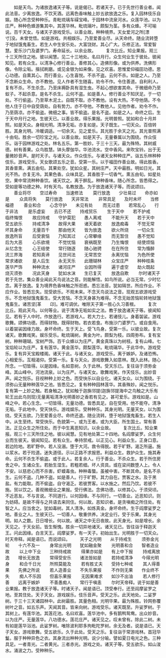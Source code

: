 <!-- { "loadSidebar": true } -->
　　如是天鸟。为诸放逸诸天子等。说是偈已。若诸天子。已于先世行善业者。闻此法音。少离放逸。不饮天酒。远离色香味触上妙五欲放逸之乐。复入园林伎乐自娱。随心所念受种种乐。青毗琉璃车磲宝峰。于园林中流泉河水。众莲华池。以为庄严。种种色蜂游集其中。其莲华林。毗琉璃叶。颇梨为茎。多有众蜂。不可喻说。百千天女。与诸天子游戏受乐。以善业故。种种境界。天女爱河之所[漂　　寸]没。未曾觉悟。如是游戏。共相娱乐。乃至爱善业尽。从天命终。随业流转堕于地狱饿鬼畜生。若生人中生安乐处。大富饶财。其心广大。乐修正法。常爱智慧。爱乐沙门及婆罗门。寿命延长。以余业故。
　　复次比丘。知业果报。观三十三天所住之地。彼以闻慧。见二十三地处。名曰月行。众生何业生于彼处。彼闻知见。若有众生。以清净心修行善业。善修其心。造佛形像。或为供养。洗佛形像。令除尘垢。揩拭刷磨。或见金银为如来像。见之欢喜。思惟爱仰福田功德。思心功德。自熏其心。而行善业。心生喜悦。不杀不盗。云何不杀。如是之人。乃至不念断众生命。亦不教他。见人作者不生随喜。劝令不作。令住善道。自利利人。复有不杀。不生杀念。乃至床褥卧具有湿生虫。不起心想欲害其命。于微细命乃至蚁子。不起杀意。是名不杀生。云何不盗。如是善人。修行善业不知厌足。于一切处。不行偷盗。乃至草木泥土。自既不取。亦不教他。设有大热。不夺他荫。不令他人住于日中自受荫处。自有势力。亦不夺他。不教他人。见他作者。劝令不作。乃至荫凉。亦不偷盗。微细之事。皆不偷盗。是名不盗。如是之人。命终之后。生于天中月行之地。生彼天已。以善业故。得乐果报。光明普照。犹如和合十月并照。如是天众。身相光明。清净无垢。亦复如是。天子既生。一切天众。百倍转胜。其身光明。冷暖调适。一切余天。见之爱乐。其光胜于余天之光。其光普照满十由旬。胜余一切珍宝之光。以善业故。如是天子。无量眷属以为围绕。作众伎乐。诣于园林游戏之处。林名五乐。第一胜妙。于三十三天。最为殊特。其树威德。树有善果。众鸟胜慧。钵头摩伽华。华池流水。空中香风。来吹宝铃。出于无量微妙音声。是时天子。与诸天众。作众伎乐。与诸天女种种庄严。诣五乐林种种伎乐。游戏受乐。天女歌颂五乐之音。受第一乐。以于福田作善业故。得此胜香。其香普熏。满五由旬。其果处空。犹如众星。其树庄严。天中最胜。明如日光。其光不热。亦复无冷。其果色香。众味具足。其香胜于一切香气。熏五由旬。如星处空。果中常流种种香饮。诸天饮之。离于醉乱。种种香味。随心所念。皆悉得之。受如是等功德之种。时有天鸟。名教放逸。为于放逸诸天子等。而说颂曰。
　　善业将尽　　空过寿命　　当速修法
　　莫行放逸　　少壮易过　　命亦如是
　　众具将失　　莫行放逸　　天非常法
　　非常具足　　及时未坏　　当修福德
　　善业和合　　心念守护　　未见有处
　　而无过患　　若常乱心　　行于非法
　　是乐虚妄　　去已不还　　持戒贸乐
　　生于天中　　若不护戒　　临终悔恨
　　故应持戒　　守护莫犯　　愚人离戒
　　不能升天　　若于天中　　受五欲乐
　　持戒清净　　故得大果　　诸天着欲
　　放逸痴毒　　不觉无常　　坏其身命
　　无量百千　　那由他天　　皆为放逸
　　欲火所烧　　一切众生　　放逸所盲
　　后受衰恼　　乃知其过　　心常攀缘
　　而无暂住　　愚不觉知　　后为大恶
　　心乐欲境　　不觉忧恼　　衰祸既至
　　乃生悔恨　　结使烦恼　　从忆念生
　　心王结使　　常行随逐　　随心驰骋
　　在在所住　　常为惛醉　　流三界海
　　若知真谛　　见世间法　　无常苦空
　　永离忧恼　　为色所使　　常求诸欲
　　是人后生　　永无天乐　　此珊瑚林
　　众宝庄严　　种种枝条　　莲华严饰
　　种种流水　　诸河庄严　　业因所得
　　遍于虚空　　劫火既起　　烧灭须弥
　　况此天身　　犹如水沫　　生已复灭
　　放逸自欺
　　尔时诸天子若于先世。集众善业闻此天鸟说法之音。则能解悟。如鸟所说。必当无常。少时忆念。离于放逸。复为境界色香味触之所诳惑。悉忘法音。犹如隔世。所应作业。不应作业。皆悉忘失。现受欲乐。不观未来。不念天鸟说法之音。现观五欲游戏受乐。不念地狱饿鬼畜生。受大苦恼。不念天身甚为难得。不念无始苦恼轮转地狱饿鬼畜生。诸苦坚[革　　卬]。难可调伏。唯除天子第一胜心久习善根。
　　复次比丘。观此天鸟。以何等业。说于清净无垢如实之法。教于放逸诸天子等。彼闻知见。若有于人中时。作放逸行。若游戏人。若大力士。若诸伎儿。身着袈裟。游戏歌舞。颂佛功德。而得财物。既得财物。若衣若食。布施沙门婆罗门。或自食用。以着袈裟因缘力故。身坏命终。生于天上。受飞鸟身。受第一乐。以彼业故。复次诸天。歌舞戏笑。娱乐受乐。毗琉璃树。黄金为叶。颇梨为枝。四周弥布。复有宝树。种种珊瑚。宝树严饰。百千众蜂以为庄严。黄金真珠以为树枝。复有山峰。七宝焰轮以为庄严。复有莲华。黄金莲华。颇梨莲华。毗琉璃华。于此华中。游戏受乐。复有异天宝殿楼阁。诸天于此。与诸天女。游戏受乐。离于嫉妒。及诸恐怖。心相爱乐。互相渴仰。受第一乐。复与天众。游戏歌舞入如意林。既入此林。随心所念。一切皆得。以是因缘。名如意树。久于此林。受天乐已。复往诣于须弥金峰。其山峰中。河池流泉。以为庄严。与诸天女。歌舞戏笑。作天伎乐。出妙音声。闻之悦乐。目视种种上妙之色。而受快乐以自业化。诸天女众。以为围绕。于须弥山无量种种莲华之池。皆悉见之。复有种种园林莲华。其香殊妙。闻之悦乐。复有第一上妙之触。若身触之。犹如触于迦旃邻提(迦旃邻提海中之鸟触之大乐有轮王出此鸟则现)无量离垢清净光明善妙之香若有见之。甚可爱乐。游戏如是。山峰之中。若心生念。一切皆得。无量功德。皆悉具足。自在受用。他不能夺。清净无垢。于此地中。受天快乐。游戏娱乐。受种种乐。其身光明。无量天女。以为围绕。受天五欲。乃至爱善业尽。命终还退。随业流转。堕于地狱饿鬼畜生。若生人中。从生至终。常受快乐。色貌第一。或为王者。或为大臣。所生国土。常有善法。正见众生之所住处。而于中生离恶知识。以余业故。
　　复次比丘。知业果报。观三十三天所住之地。彼以闻慧。见有地处第二十四地。名阎摩娑罗。众生何业而生彼天。彼闻知见。若有众生。奉持禁戒。以正见心。利益众生。正身口意。若边险地。若旷野中。若人没溺。堕于大河。救令得脱。若于旷野。渴乏所逼。施以浆水。若于险道。迷失道径。示以正路不求报恩。利益众生。救护众生。施其寿命。云何不杀生不偷盗。或于此人。若复余人。行于善业。不杀众生。若于所住房舍之中。生诸众生。若胎生湿生。若粗若细。坏人资具。或在梁间数堕人上。令人不安。以慈悲心而不杀害。虾蟆毒虫。种种毒螫。虽被中害。不断其命。是名不杀生。云何不盗。几种不盗。如是善人。行于旷野。其力自在。贾客之水。及于黑盐。有力能取。而不偷盗。自守渴乏。若彼贾客。以水施之。然后乃饮。若彼不施。贸以饮之。善观微细业之果报。受行佛法。念佛功德。以修其心。于须臾顷。不近恶友。不与言说。不同道行。以何因缘。不与同行。一切善业。近恶知识。则为妨碍。是故不得与之共语去来同住。何以故。恶知识者。是贪嗔痴之所住处。有智之人。应当舍之。犹如毒树。其人清净。如炼真金。身坏命终。生于阎摩娑罗之地。善业之人。生彼天已。一切善人。敬重供养。决定业行。受于乐果。其身光明。如人之数。日日增长。何以故。诸天之中无日夜故。此天身光。如是增长。余天见之。于天女前。皆生惭愧。胜余一切异地诸天。诸天见已。皆往诣于释迦天王。问此因缘。白言天王。阎摩娑罗。有一天子。初始出生。光明胜于一切天众。时天帝释。闻是语已。而说颂曰。
　　天子之光明　　从于持戒生
　　须弥金光轮　　十六不及一
　　身常出光明　　犹如融金聚
　　光明善和合　　智者造业故
　　以上中下业　　三种持戒故
　　得果亦如是　　有上中下报
　　持戒离放逸　　增长无放逸
　　常得受安乐　　诸法皆如是
　　若持戒清净　　今得光明身
　　和合千日光　　所照莫能及
　　若有胜丈夫　　受持七种戒
　　其人得善果　　先佛之所说
　　若人造善业　　不失乐果报
　　不作则无果　　作业终不失
　　痴人不乐因　　但喜乐果报
　　无因果难求　　如沙不出油
　　若人修行善　　远离于嫉妒
　　不善愚痴人　　常行于嗔恚
　　尔时天帝释。说于如是善业果报。教于放逸诸天子等。时诸天子。闻是语已。顶受奉行。还至阎摩娑罗之地。至其住处。天子天女。游戏娱乐。伎乐音声。受天之乐。此天地处。二娑罗树。于三十三天诸园林中。此树最胜。其量色相。光明华果。最为殊胜。铃网弥覆树叶之音。如五乐声。天闻其音。皆来向树。游戏受乐。诸天既至。升娑罗树。于其树上。有莲华池。其莲花池。名曰欢喜。莲华池中。多有鹅鸭鸳鸯。出众妙音。以为庄严。无量莲华。八功德水。莲花庄严。诸天见之。叹未曾有。除此二树。未有如是莲华浴池。此娑罗树。唯除波利耶多拘毗陀罗树。余无及者。说是语已。天子天女。游戏歌舞。受五欲乐。久于此处。受天之乐。复往诣于常游戏林。首冠华鬘。服于种种异色之衣。其身流出种种光明。说少分喻。譬如夏日电光之色。三种具足。一者青光。二者黄光。三者赤光。游戏之处。诸天子等。受五欲乐。如山浚水。涌波之力。受种种乐。
